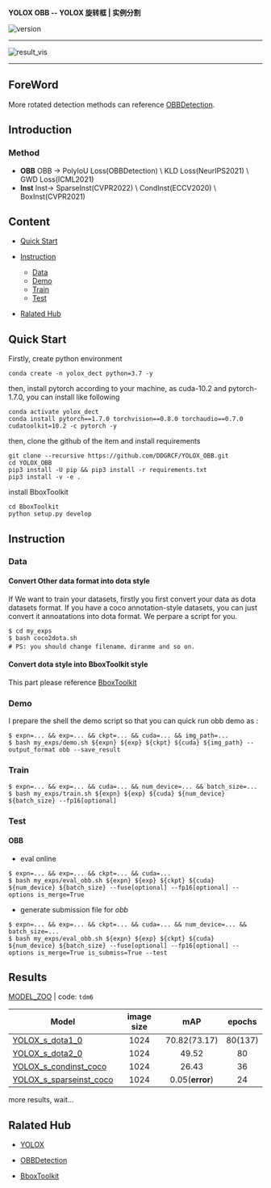 **YOLOX OBB -- YOLOX 旋转框 | 实例分割**

![version](https://img.shields.io/badge/release_version-1.1.0-bule)
***
<img align=center>![result_vis](./assets/obb/vis_resize.png)
***

## **ForeWord**
  More rotated detection methods can reference [OBBDetection](https://github.com/jbwang1997/OBBDetection.git). 
## **Introduction**

### Method
* **OBB** OBB -> PolyIoU Loss(OBBDetection) \ KLD Loss(NeurIPS2021) \ GWD Loss(ICML2021)
* **Inst** Inst-> SparseInst(CVPR2022) \ CondInst(ECCV2020) \ BoxInst(CVPR2021)

## **Content**

- [Quick&nbsp;Start](#Quick&nbsp;Start)
- [Instruction](#Instruction)
  - [Data](#Data)
  - [Demo](#Demo)
  - [Train](#Train)
  - [Test](#Test)

- [Ralated&nbsp;Hub](#Ralated&nbsp;Hub)

## **Quick&nbsp;Start**

Firstly, create python environment

```shell
conda create -n yolox_dect python=3.7 -y
```
then, install pytorch according to your machine, as cuda-10.2 and pytorch-1.7.0, you can install like following
```shell
conda activate yolox_dect
conda install pytorch==1.7.0 torchvision==0.8.0 torchaudio==0.7.0 cudatoolkit=10.2 -c pytorch -y
```
then, clone the github of the item and install requirements

```shell
git clone --recursive https://github.com/DDGRCF/YOLOX_OBB.git
cd YOLOX_OBB
pip3 install -U pip && pip3 install -r requirements.txt
pip3 install -v -e .
```
install BboxToolkit
```shell
cd BboxToolkit
python setup.py develop
```
## **Instruction**
### **Data**
#### **Convert Other data format into dota style**
If We want to train your datasets, firstly you first convert your data as dota datasets format. If you have a coco annotation-style datasets, you can just convert it annoatations into dota format. We perpare a script for you.
```shell
$ cd my_exps
$ bash coco2dota.sh
# PS: you should change filename、diranme and so on.
```
#### **Convert dota style into  BboxToolkit style**
This part please reference [BboxToolkit](./BboxToolkit/USAGE.md)


### **Demo**
I prepare the shell the demo script so that you can quick run obb demo as :
```shell
$ expn=... && exp=... && ckpt=... && cuda=... && img_path=...
$ bash my_exps/demo.sh ${expn} ${exp} ${ckpt} ${cuda} ${img_path} --output_format obb --save_result
```
 
### **Train**
```shell
$ expn=... && exp=... && cuda=... && num_device=... && batch_size=...
$ bash my_exps/train.sh ${expn} ${exp} ${cuda} ${num_device} ${batch_size} --fp16[optional] 
```
### **Test**
#### **OBB**
* eval online
```shell
$ expn=... && exp=... && ckpt=... && cuda=...
$ bash my_exps/eval_obb.sh ${expn} ${exp} ${ckpt} ${cuda} ${num_device} ${batch_size} --fuse[optional] --fp16[optional] --options is_merge=True
```
* generate submission file for *obb*
```shell
$ expn=... && exp=... && ckpt=... && cuda=... && num_device=... && batch_size=... 
$ bash my_exps/eval_obb.sh ${expn} ${exp} ${ckpt} ${cuda} ${num_device} ${batch_size} --fuse[optional] --fp16[optional] --options is_merge=True is_submiss=True --test
```
## **Results**
[MODEL_ZOO](https://pan.baidu.com/s/1k1k1JCq56Z-g9NrRtHNWhQ) | code: `tdm6`

|Model | image size | mAP | epochs |
| ------        |:---:  |  :---: |  :---: |
|[YOLOX_s_dota1_0](./exps/example/yolox_obb/yolox_s_dota1_0.py) |1024  | 70.82(73.17) | 80(137) |
|[YOLOX_s_dota2_0](./exps/example/yolox_obb/yolox_s_dota2_0.py) |1024  | 49.52 | 80 |
|[YOLOX_s_condinst_coco](./exps/example/yolox_obb/yolox_s_dota2_0.py) |1024  | 26.43 | 36 |
|[YOLOX_s_sparseinst_coco](./exps/example/yolox_obb/yolox_s_dota2_0.py) |1024  | 0.05(**error**) | 24 |
more results, wait...
## **Ralated&nbsp;Hub**

- [YOLOX](https://github.com/Megvii-BaseDetection/YOLOX.git)

- [OBBDetection](https://github.com/jbwang1997/OBBDetection.git)

- [BboxToolkit](https://github.com/jbwang1997/BboxToolkit.git)
